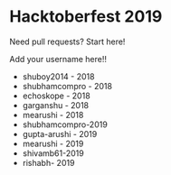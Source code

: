 # Hacktoberfest 2019
Need pull requests? Start here!

Add your username here!!
- shuboy2014 - 2018
- shubhamcompro - 2018
- echoskope - 2018
- garganshu - 2018
- mearushi - 2018
- shubhamcompro-2019
- gupta-arushi - 2019
- mearushi - 2019
- shivamb61-2019
- rishabh- 2019
